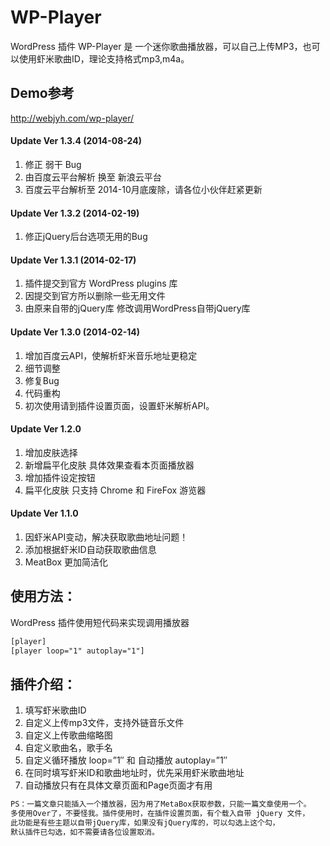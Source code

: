 WP-Player
=========

WordPress 插件 WP-Player 是 一个迷你歌曲播放器，可以自己上传MP3，也可以使用虾米歌曲ID，理论支持格式mp3,m4a。

## Demo参考
<http://webjyh.com/wp-player/>

#### Update Ver 1.3.4  (2014-08-24)
1. 修正 弱干 Bug
2. 由百度云平台解析 换至 新浪云平台
3. 百度云平台解析至 2014-10月底废除，请各位小伙伴赶紧更新

#### Update Ver 1.3.2  (2014-02-19)
1. 修正jQuery后台选项无用的Bug

#### Update Ver 1.3.1  (2014-02-17)
1. 插件提交到官方 WordPress plugins 库
2. 因提交到官方所以删除一些无用文件
3. 由原来自带的jQuery库 修改调用WordPress自带jQuery库

#### Update Ver 1.3.0  (2014-02-14)
1. 增加百度云API，使解析虾米音乐地址更稳定
2. 细节调整
3. 修复Bug
4. 代码重构
5. 初次使用请到插件设置页面，设置虾米解析API。

#### Update Ver 1.2.0
1. 增加皮肤选择
2. 新增扁平化皮肤 具体效果查看本页面播放器
3. 增加插件设定按钮
4. 扁平化皮肤 只支持 Chrome 和 FireFox 游览器

#### Update Ver 1.1.0
1. 因虾米API变动，解决获取歌曲地址问题！
2. 添加根据虾米ID自动获取歌曲信息
3. MeatBox 更加简洁化

## 使用方法：
WordPress 插件使用短代码来实现调用播放器
```html
[player]
[player loop="1" autoplay="1"]
```

## 插件介绍：
1. 填写虾米歌曲ID
2. 自定义上传mp3文件，支持外链音乐文件
3. 自定义上传歌曲缩略图
4. 自定义歌曲名，歌手名
5. 自定义循环播放 loop=”1″ 和 自动播放 autoplay=”1″
6. 在同时填写虾米ID和歌曲地址时，优先采用虾米歌曲地址
7. 自动播放只有在具体文章页面和Page页面才有用

```html
PS：一篇文章只能插入一个播放器，因为用了MetaBox获取参数，只能一篇文章使用一个。
多使用Over了，不要怪我。插件使用时，在插件设置页面，有个载入自带 jQuery 文件，
此功能是有些主题以自带jQuery库，如果没有jQuery库的，可以勾选上这个勾，
默认插件已勾选，如不需要请各位设置取消。
```